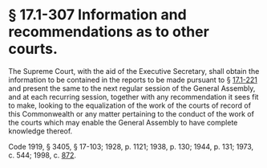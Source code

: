 # § 17.1-307 Information and recommendations as to other courts.

<p>The Supreme Court, with the aid of the Executive Secretary, shall obtain the information to be contained in the reports to be made pursuant to § <a href='http://law.lis.virginia.gov/vacode/17.1-221/'>17.1-221</a> and present the same to the next regular session of the General Assembly, and at each recurring session, together with any recommendation it sees fit to make, looking to the equalization of the work of the courts of record of this Commonwealth or any matter pertaining to the conduct of the work of the courts which may enable the General Assembly to have complete knowledge thereof.</p><p>Code 1919, § 3405, § 17-103; 1928, p. 1121; 1938, p. 130; 1944, p. 131; 1973, c. 544; 1998, c. <a href='http://lis.virginia.gov/cgi-bin/legp604.exe?981+ful+CHAP0872'>872</a>.</p>